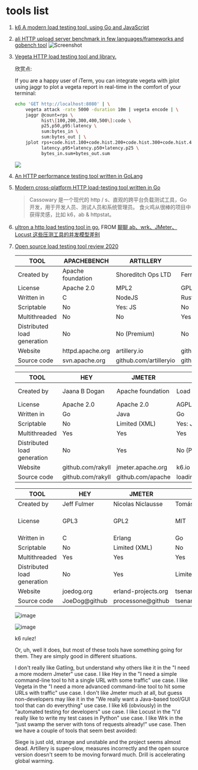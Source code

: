 # tools list

1. [k6 A modern load testing tool, using Go and JavaScript](https://github.com/loadimpact/k6)
1. [ali HTTP upload server benchmark in few languages/frameworks and gobench tool](https://github.com/nakabonne/ali)
   ![Screenshot](https://raw.githubusercontent.com/nakabonne/ali/master/images/demo.gif)
1. [Vegeta HTTP load testing tool and library.](https://github.com/tsenart/vegeta)

   欣赏点:

   If you are a happy user of iTerm, you can integrate vegeta with jplot using jaggr to plot a vegeta report in real-time in the comfort of your terminal:

   ```bash
   echo 'GET http://localhost:8080' | \
       vegeta attack -rate 5000 -duration 10m | vegeta encode | \
       jaggr @count=rps \
             hist\[100,200,300,400,500\]:code \
             p25,p50,p95:latency \
             sum:bytes_in \
             sum:bytes_out | \
       jplot rps+code.hist.100+code.hist.200+code.hist.300+code.hist.400+code.hist.500 \
             latency.p95+latency.p50+latency.p25 \
             bytes_in.sum+bytes_out.sum
   ```

   ![](https://i.imgur.com/ttBDsQS.gif)

1. [An HTTP performance testing tool written in GoLang](https://github.com/arham-jain/gonce)
1. [Modern cross-platform HTTP load-testing tool written in Go](https://github.com/rogerwelin/cassowary)
   > Cassowary 是一个现代的 http / s、直观的跨平台负载测试工具，Go 开发，用于开发人员、测试人员和系统管理员。 食火鸡从很棒的项目中获得灵感，比如 k6，ab & httpstat。
1. [ultron a http load testing tool in go](https://github.com/qastub/ultron), FROM [聊聊 ab、wrk、JMeter、Locust 这些压测工具的并发模型差别](https://mp.weixin.qq.com/s/0ZPHT1MXBP7EWjVmv-H5Wg)
1. [Open source load testing tool review 2020](https://k6.io/blog/comparing-best-open-source-load-testing-tools)

   | TOOL                        | APACHEBENCH        | ARTILLERY               | DRILL                 | GATLING             |
   | --------------------------- | ------------------ | ----------------------- | --------------------- | ------------------- |
   | Created by                  | Apache foundation  | Shoreditch Ops LTD      | Ferran Basora         | Gatling Corp        |
   | License                     | Apache 2\.0        | MPL2                    | GPL3                  | Apache 2\.0         |
   | Written in                  | C                  | NodeJS                  | Rust                  | Scala               |
   | Scriptable                  | No                 | Yes: JS                 | No                    | Yes: Scala          |
   | Multithreaded               | No                 | No                      | Yes                   | Yes                 |
   | Distributed load generation | No                 | No \(Premium\)          | No                    | No \(Premium\)      |
   | Website                     | httpd\.apache\.org | artillery\.io           | github\.com/fcsonline | gatling\.io         |
   | Source code                 | svn\.apache\.org   | github\.com/artilleryio | github\.com/fcsonline | github\.com/gatling |

   | TOOL                        | HEY                | JMETER              | K6                | LOCUST          |
   | --------------------------- | ------------------ | ------------------- | ----------------- | --------------- |
   | Created by                  | Jaana B Dogan      | Apache foundation   | Load Impact       | Jonathan Heyman |
   | License                     | Apache 2\.0        | Apache 2\.0         | AGPL3             | MIT             |
   | Written in                  | Go                 | Java                | Go                | Python          |
   | Scriptable                  | No                 | Limited \(XML\)     | Yes: JS           | Yes: Python     |
   | Multithreaded               | Yes                | Yes                 | Yes               | No              |
   | Distributed load generation | No                 | Yes                 | No \(Premium\)    | Yes             |
   | Website                     | github\.com/rakyll | jmeter\.apache\.org | k6\.io            | locust\.io      |
   | Source code                 | github\.com/rakyll | github\.com/apache  | loadimpact@github | locustio@github |

   | TOOL                        | HEY           | JMETER                | K6             | LOCUST               |
   | --------------------------- | ------------- | --------------------- | -------------- | -------------------- |
   | Created by                  | Jeff Fulmer   | Nicolas Niclausse     | Tomás Senart   | Will Glozer          |
   | License                     | GPL3          | GPL2                  | MIT            | Apache 2\.0 modified |
   | Written in                  | C             | Erlang                | Go             | C                    |
   | Scriptable                  | No            | Limited \(XML\)       | No             | Yes: Lua             |
   | Multithreaded               | Yes           | Yes                   | Yes            | Yes                  |
   | Distributed load generation | No            | Yes                   | Limited        | No                   |
   | Website                     | joedog\.org   | erland\-projects\.org | tsenart@github | wg@github            |
   | Source code                 | JoeDog@github | processone@github     | tsenart@github | wg@github            |

   ![image](https://user-images.githubusercontent.com/1940588/76588218-73d6bb00-6521-11ea-8eb6-f22db5aeab97.png)

   ![image](https://user-images.githubusercontent.com/1940588/76588260-86e98b00-6521-11ea-9eec-b0a4f1ae4d80.png)

   k6 rulez!

   Or, uh, well it does, but most of these tools have something going for them. They are simply good in different situations.

   I don't really like Gatling, but understand why others like it in the "I need a more modern Jmeter" use case.
   I like Hey in the "I need a simple command-line tool to hit a single URL with some traffic" use case.
   I like Vegeta in the "I need a more advanced command-line tool to hit some URLs with traffic" use case.
   I don't like Jmeter much at all, but guess non-developers may like it in the "We really want a Java-based tool/GUI tool that can do everything" use case.
   I like k6 (obviously) in the "automated testing for developers" use case.
   I like Locust in the "I'd really like to write my test cases in Python" use case.
   I like Wrk in the "just swamp the server with tons of requests already!" use case.
   Then we have a couple of tools that seem best avoided:

   Siege is just old, strange and unstable and the project seems almost dead.
   Artillery is super-slow, measures incorrectly and the open source version doesn't seem to be moving forward much.
   Drill is accelerating global warming.
